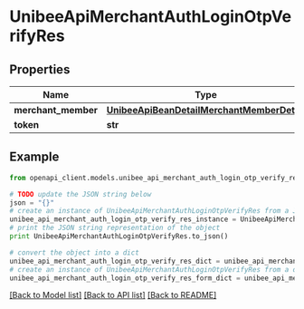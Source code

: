 # UnibeeApiMerchantAuthLoginOtpVerifyRes


## Properties

Name | Type | Description | Notes
------------ | ------------- | ------------- | -------------
**merchant_member** | [**UnibeeApiBeanDetailMerchantMemberDetail**](UnibeeApiBeanDetailMerchantMemberDetail.md) |  | [optional] 
**token** | **str** | Token | [optional] 

## Example

```python
from openapi_client.models.unibee_api_merchant_auth_login_otp_verify_res import UnibeeApiMerchantAuthLoginOtpVerifyRes

# TODO update the JSON string below
json = "{}"
# create an instance of UnibeeApiMerchantAuthLoginOtpVerifyRes from a JSON string
unibee_api_merchant_auth_login_otp_verify_res_instance = UnibeeApiMerchantAuthLoginOtpVerifyRes.from_json(json)
# print the JSON string representation of the object
print UnibeeApiMerchantAuthLoginOtpVerifyRes.to_json()

# convert the object into a dict
unibee_api_merchant_auth_login_otp_verify_res_dict = unibee_api_merchant_auth_login_otp_verify_res_instance.to_dict()
# create an instance of UnibeeApiMerchantAuthLoginOtpVerifyRes from a dict
unibee_api_merchant_auth_login_otp_verify_res_form_dict = unibee_api_merchant_auth_login_otp_verify_res.from_dict(unibee_api_merchant_auth_login_otp_verify_res_dict)
```
[[Back to Model list]](../README.md#documentation-for-models) [[Back to API list]](../README.md#documentation-for-api-endpoints) [[Back to README]](../README.md)


